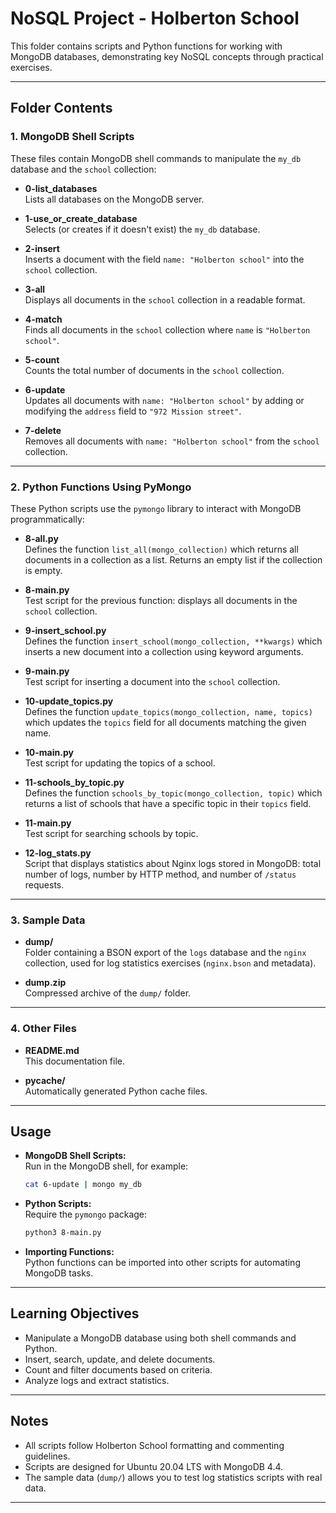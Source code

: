 # NoSQL Project - Holberton School

This folder contains scripts and Python functions for working with MongoDB databases, demonstrating key NoSQL concepts through practical exercises.

---

## Folder Contents

### 1. MongoDB Shell Scripts

These files contain MongoDB shell commands to manipulate the `my_db` database and the `school` collection:

- **0-list_databases**  
  Lists all databases on the MongoDB server.

- **1-use_or_create_database**  
  Selects (or creates if it doesn't exist) the `my_db` database.

- **2-insert**  
  Inserts a document with the field `name: "Holberton school"` into the `school` collection.

- **3-all**  
  Displays all documents in the `school` collection in a readable format.

- **4-match**  
  Finds all documents in the `school` collection where `name` is `"Holberton school"`.

- **5-count**  
  Counts the total number of documents in the `school` collection.

- **6-update**  
  Updates all documents with `name: "Holberton school"` by adding or modifying the `address` field to `"972 Mission street"`.

- **7-delete**  
  Removes all documents with `name: "Holberton school"` from the `school` collection.

---

### 2. Python Functions Using PyMongo

These Python scripts use the `pymongo` library to interact with MongoDB programmatically:

- **8-all.py**  
  Defines the function `list_all(mongo_collection)` which returns all documents in a collection as a list. Returns an empty list if the collection is empty.

- **8-main.py**  
  Test script for the previous function: displays all documents in the `school` collection.

- **9-insert_school.py**  
  Defines the function `insert_school(mongo_collection, **kwargs)` which inserts a new document into a collection using keyword arguments.

- **9-main.py**  
  Test script for inserting a document into the `school` collection.

- **10-update_topics.py**  
  Defines the function `update_topics(mongo_collection, name, topics)` which updates the `topics` field for all documents matching the given name.

- **10-main.py**  
  Test script for updating the topics of a school.

- **11-schools_by_topic.py**  
  Defines the function `schools_by_topic(mongo_collection, topic)` which returns a list of schools that have a specific topic in their `topics` field.

- **11-main.py**  
  Test script for searching schools by topic.

- **12-log_stats.py**  
  Script that displays statistics about Nginx logs stored in MongoDB: total number of logs, number by HTTP method, and number of `/status` requests.

---

### 3. Sample Data

- **dump/**  
  Folder containing a BSON export of the `logs` database and the `nginx` collection, used for log statistics exercises (`nginx.bson` and metadata).

- **dump.zip**  
  Compressed archive of the `dump/` folder.

---

### 4. Other Files

- **README.md**  
  This documentation file.

- **__pycache__/**  
  Automatically generated Python cache files.

---

## Usage

- **MongoDB Shell Scripts:**  
  Run in the MongoDB shell, for example:
  ```bash
  cat 6-update | mongo my_db
  ```

- **Python Scripts:**  
  Require the `pymongo` package:
  ```bash
  python3 8-main.py
  ```

- **Importing Functions:**  
  Python functions can be imported into other scripts for automating MongoDB tasks.

---

## Learning Objectives

- Manipulate a MongoDB database using both shell commands and Python.
- Insert, search, update, and delete documents.
- Count and filter documents based on criteria.
- Analyze logs and extract statistics.

---

## Notes

- All scripts follow Holberton School formatting and commenting guidelines.
- Scripts are designed for Ubuntu 20.04 LTS with MongoDB 4.4.
- The sample data (`dump/`) allows you to test log statistics scripts with real data.

---